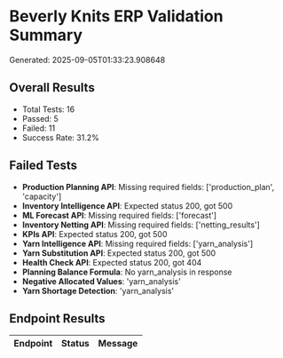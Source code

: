 # Beverly Knits ERP Validation Summary

Generated: 2025-09-05T01:33:23.908648

## Overall Results

- Total Tests: 16
- Passed: 5
- Failed: 11
- Success Rate: 31.2%

## Failed Tests

- **Production Planning API**: Missing required fields: ['production_plan', 'capacity']
- **Inventory Intelligence API**: Expected status 200, got 500
- **ML Forecast API**: Missing required fields: ['forecast']
- **Inventory Netting API**: Missing required fields: ['netting_results']
- **KPIs API**: Expected status 200, got 500
- **Yarn Intelligence API**: Missing required fields: ['yarn_analysis']
- **Yarn Substitution API**: Expected status 200, got 500
- **Health Check API**: Expected status 200, got 404
- **Planning Balance Formula**: No yarn_analysis in response
- **Negative Allocated Values**: 'yarn_analysis'
- **Yarn Shortage Detection**: 'yarn_analysis'

## Endpoint Results

| Endpoint | Status | Message |
|----------|--------|----------|
